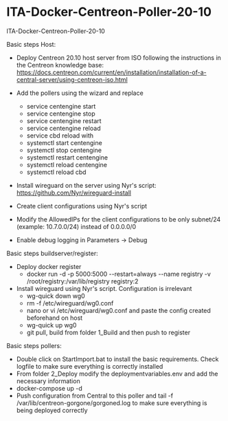 # ITA-Docker-Centreon-Poller-20-10
ITA-Docker-Centreon-Poller-20-10

Basic steps Host:
  - Deploy Centreon 20.10 host server from ISO following the instructions in the Centreon knowledge base: https://docs.centreon.com/current/en/installation/installation-of-a-central-server/using-centreon-iso.html

  - Add the pollers using the wizard and replace 
    - service centengine start
    - service centengine stop
    - service centengine restart
    - service centengine reload
    - service cbd reload
  with
    - systemctl start centengine
    - systemctl stop centengine
    - systemctl restart centengine
    - systemctl reload centengine
    - systemctl reload cbd

  - Install wireguard on the server using Nyr's script: https://github.com/Nyr/wireguard-install
  - Create client configurations using Nyr's script
  - Modify the AllowedIPs for the client configurations to be only subnet/24 (example: 10.7.0.0/24) instead of 0.0.0.0/0
  - Enable debug logging in Parameters -> Debug

Basic steps buildserver/register:
  - Deploy docker register
    - docker run -d  -p 5000:5000  --restart=always  --name registry  -v /root/registry:/var/lib/registry  registry:2
  - Install wireguard using Nyr's script. Configuration is irrelevant
    - wg-quick down wg0
    - rm -f /etc/wireguard/wg0.conf
    - nano or vi /etc/wireguard/wg0.conf and paste the config created beforehand on host
    - wg-quick up wg0
    - git pull, build from folder 1_Build and then push to register

Basic steps pollers:
  - Double click on StartImport.bat to install the basic requirements. Check logfile to make sure everything is correctly installed
  - From folder 2_Deploy modify the deploymentvariables.env and add the necessary information
  - docker-compose up -d
  - Push configuration from Central to this poller and tail -f /var/lib/centreon-gorgone/gorgoned.log to make sure everything is being deployed correctly
